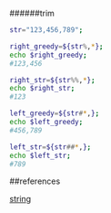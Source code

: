 


######trim
```sh
str="123,456,789";

right_greedy=${str%,*};
echo $right_greedy;
#123,456

right_str=${str%%,*};
echo $right_str;
#123

left_greedy=${str#*,};
echo $left_greedy;
#456,789

left_str=${str##*,};
echo $left_str;
#789
```



##references

[string]


[string]:http://tldp.org/LDP/abs/html/string-manipulation.html
